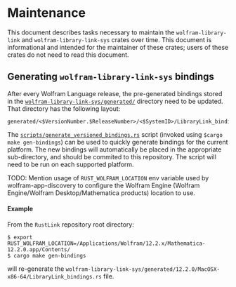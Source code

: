 # Maintenance

This document describes tasks necessary to maintain the `wolfram-library-link` and
`wolfram-library-link-sys` crates over time. This document is informational and intended
for the maintainer of these crates; users of these crates do not need to read this
document.

## Generating `wolfram-library-link-sys` bindings

After every Wolfram Language release, the pre-generated bindings stored in the
[`wolfram-library-link-sys/generated/`](../wolfram-library-link-sys/generated/) directory
need to be updated. That directory has the following layout:

```text
generated/<$VersionNumber.$ReleaseNumber>/<$SystemID>/LibraryLink_bindings.rs
```

The [`scripts/generate_versioned_bindings.rs`](../scripts/generate_versioned_bindings.rs)
script (invoked using `$cargo make gen-bindings`) can be used to quickly generate bindings
for the current platform. The new bindings will automatically be placed in the appropriate
sub-directory, and should be commited to this repository. The script will need to be run
on each supported platform.

TODO: Mention usage of `RUST_WOLFRAM_LOCATION` env variable used by wolfram-app-discovery
to configure the Wolfram Engine (Wolfram Engine/Wolfram Desktop/Mathematica products)
location to use.

#### Example

From the `RustLink` repository root directory:

```
$ export RUST_WOLFRAM_LOCATION=/Applications/Wolfram/12.2.x/Mathematica-12.2.0.app/Contents/
$ cargo make gen-bindings
```

will re-generate the `wolfram-library-link-sys/generated/12.2.0/MacOSX-x86-64/LibraryLink_bindings.rs`
file.